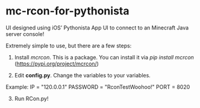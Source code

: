 # mc-rcon-for-pythonista
UI designed using iOS’ Pythonista App UI to connect to an Minecraft Java server console!

Extremely simple to use, but there are a few steps:
1. Install *mcrcon*. This is a package. You can install it via *pip install mcrcon* (https://pypi.org/project/mcrcon/)

2. Edit **config.py**. Change the variables to your variables.

Example:
IP = "120.0.0.1"
PASSWORD = "RconTestWoohoo!"
PORT = 8020

3. Run RCon.py!
